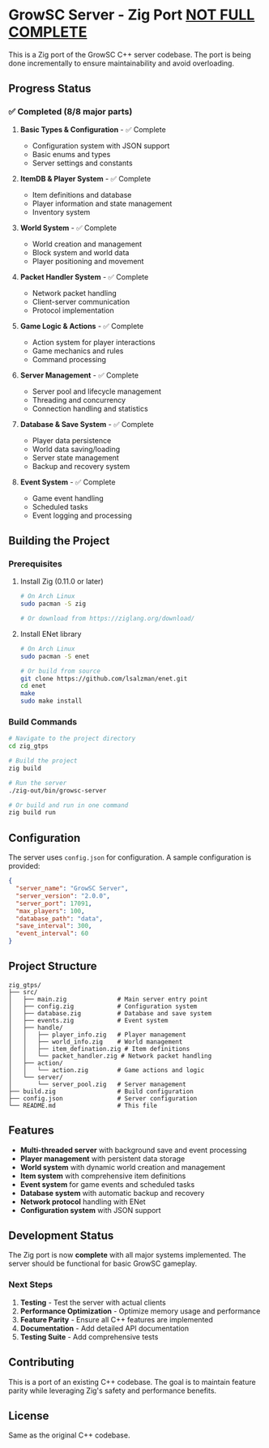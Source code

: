 # GrowSC Server - Zig Port [NOT FULL COMPLETE](Beta)

This is a Zig port of the GrowSC C++ server codebase. The port is being done incrementally to ensure maintainability and avoid overloading.

## Progress Status

### ✅ Completed (8/8 major parts)

1. **Basic Types & Configuration** - ✅ Complete
   - Configuration system with JSON support
   - Basic enums and types
   - Server settings and constants

2. **ItemDB & Player System** - ✅ Complete
   - Item definitions and database
   - Player information and state management
   - Inventory system

3. **World System** - ✅ Complete
   - World creation and management
   - Block system and world data
   - Player positioning and movement

4. **Packet Handler System** - ✅ Complete
   - Network packet handling
   - Client-server communication
   - Protocol implementation

5. **Game Logic & Actions** - ✅ Complete
   - Action system for player interactions
   - Game mechanics and rules
   - Command processing

6. **Server Management** - ✅ Complete
   - Server pool and lifecycle management
   - Threading and concurrency
   - Connection handling and statistics

7. **Database & Save System** - ✅ Complete
   - Player data persistence
   - World data saving/loading
   - Server state management
   - Backup and recovery system

8. **Event System** - ✅ Complete
   - Game event handling
   - Scheduled tasks
   - Event logging and processing

## Building the Project

### Prerequisites

1. Install Zig (0.11.0 or later)
   ```bash
   # On Arch Linux
   sudo pacman -S zig
   
   # Or download from https://ziglang.org/download/
   ```

2. Install ENet library
   ```bash
   # On Arch Linux
   sudo pacman -S enet
   
   # Or build from source
   git clone https://github.com/lsalzman/enet.git
   cd enet
   make
   sudo make install
   ```

### Build Commands

```bash
# Navigate to the project directory
cd zig_gtps

# Build the project
zig build

# Run the server
./zig-out/bin/growsc-server

# Or build and run in one command
zig build run
```

## Configuration

The server uses `config.json` for configuration. A sample configuration is provided:

```json
{
  "server_name": "GrowSC Server",
  "server_version": "2.0.0",
  "server_port": 17091,
  "max_players": 100,
  "database_path": "data",
  "save_interval": 300,
  "event_interval": 60
}
```

## Project Structure

```
zig_gtps/
├── src/
│   ├── main.zig              # Main server entry point
│   ├── config.zig            # Configuration system
│   ├── database.zig          # Database and save system
│   ├── events.zig            # Event system
│   ├── handle/
│   │   ├── player_info.zig   # Player management
│   │   ├── world_info.zig    # World management
│   │   ├── item_defination.zig # Item definitions
│   │   └── packet_handler.zig # Network packet handling
│   ├── action/
│   │   └── action.zig        # Game actions and logic
│   └── server/
│       └── server_pool.zig   # Server management
├── build.zig                 # Build configuration
├── config.json               # Server configuration
└── README.md                 # This file
```

## Features

- **Multi-threaded server** with background save and event processing
- **Player management** with persistent data storage
- **World system** with dynamic world creation and management
- **Item system** with comprehensive item definitions
- **Event system** for game events and scheduled tasks
- **Database system** with automatic backup and recovery
- **Network protocol** handling with ENet
- **Configuration system** with JSON support

## Development Status

The Zig port is now **complete** with all major systems implemented. The server should be functional for basic GrowSC gameplay.

### Next Steps

1. **Testing** - Test the server with actual clients
2. **Performance Optimization** - Optimize memory usage and performance
3. **Feature Parity** - Ensure all C++ features are implemented
4. **Documentation** - Add detailed API documentation
5. **Testing Suite** - Add comprehensive tests

## Contributing

This is a port of an existing C++ codebase. The goal is to maintain feature parity while leveraging Zig's safety and performance benefits.

## License

Same as the original C++ codebase. 
